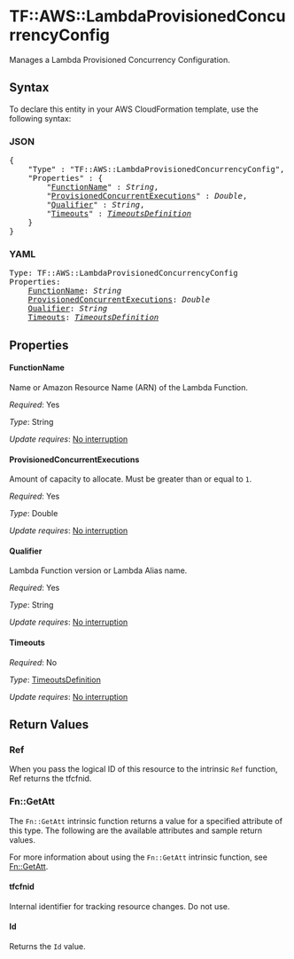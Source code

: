 # TF::AWS::LambdaProvisionedConcurrencyConfig

Manages a Lambda Provisioned Concurrency Configuration.

## Syntax

To declare this entity in your AWS CloudFormation template, use the following syntax:

### JSON

<pre>
{
    "Type" : "TF::AWS::LambdaProvisionedConcurrencyConfig",
    "Properties" : {
        "<a href="#functionname" title="FunctionName">FunctionName</a>" : <i>String</i>,
        "<a href="#provisionedconcurrentexecutions" title="ProvisionedConcurrentExecutions">ProvisionedConcurrentExecutions</a>" : <i>Double</i>,
        "<a href="#qualifier" title="Qualifier">Qualifier</a>" : <i>String</i>,
        "<a href="#timeouts" title="Timeouts">Timeouts</a>" : <i><a href="timeoutsdefinition.md">TimeoutsDefinition</a></i>
    }
}
</pre>

### YAML

<pre>
Type: TF::AWS::LambdaProvisionedConcurrencyConfig
Properties:
    <a href="#functionname" title="FunctionName">FunctionName</a>: <i>String</i>
    <a href="#provisionedconcurrentexecutions" title="ProvisionedConcurrentExecutions">ProvisionedConcurrentExecutions</a>: <i>Double</i>
    <a href="#qualifier" title="Qualifier">Qualifier</a>: <i>String</i>
    <a href="#timeouts" title="Timeouts">Timeouts</a>: <i><a href="timeoutsdefinition.md">TimeoutsDefinition</a></i>
</pre>

## Properties

#### FunctionName

Name or Amazon Resource Name (ARN) of the Lambda Function.

_Required_: Yes

_Type_: String

_Update requires_: [No interruption](https://docs.aws.amazon.com/AWSCloudFormation/latest/UserGuide/using-cfn-updating-stacks-update-behaviors.html#update-no-interrupt)

#### ProvisionedConcurrentExecutions

Amount of capacity to allocate. Must be greater than or equal to `1`.

_Required_: Yes

_Type_: Double

_Update requires_: [No interruption](https://docs.aws.amazon.com/AWSCloudFormation/latest/UserGuide/using-cfn-updating-stacks-update-behaviors.html#update-no-interrupt)

#### Qualifier

Lambda Function version or Lambda Alias name.

_Required_: Yes

_Type_: String

_Update requires_: [No interruption](https://docs.aws.amazon.com/AWSCloudFormation/latest/UserGuide/using-cfn-updating-stacks-update-behaviors.html#update-no-interrupt)

#### Timeouts

_Required_: No

_Type_: <a href="timeoutsdefinition.md">TimeoutsDefinition</a>

_Update requires_: [No interruption](https://docs.aws.amazon.com/AWSCloudFormation/latest/UserGuide/using-cfn-updating-stacks-update-behaviors.html#update-no-interrupt)

## Return Values

### Ref

When you pass the logical ID of this resource to the intrinsic `Ref` function, Ref returns the tfcfnid.

### Fn::GetAtt

The `Fn::GetAtt` intrinsic function returns a value for a specified attribute of this type. The following are the available attributes and sample return values.

For more information about using the `Fn::GetAtt` intrinsic function, see [Fn::GetAtt](https://docs.aws.amazon.com/AWSCloudFormation/latest/UserGuide/intrinsic-function-reference-getatt.html).

#### tfcfnid

Internal identifier for tracking resource changes. Do not use.

#### Id

Returns the <code>Id</code> value.

